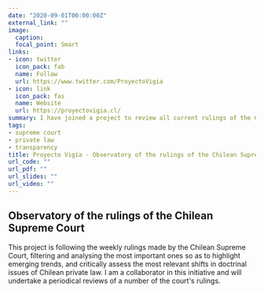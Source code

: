 ```yaml
---
date: "2020-09-01T00:00:00Z"
external_link: ""
image:
  caption: 
  focal_point: Smart
links:
- icon: twitter
  icon_pack: fab
  name: Follow
  url: https://www.twitter.com/ProyectoVigia
- icon: link
  icon_pack: fas
  name: Website
  url: https://proyectovigia.cl/
summary: I have joined a project to review all current rulings of the Chilean Supreme dealing with private law matters. This will achieve more transparency and accountability and facilitate the task of accessing the most relevant cases and identifying trends. 
tags:
- supreme court
- private law
- transparency
title: Proyecto Vigía - Observatory of the rulings of the Chilean Supreme Court
url_code: ""
url_pdf: ""
url_slides: ""
url_video: ""
---
```

## Observatory of the rulings of the Chilean Supreme Court


This project is following the weekly rulings made by the Chilean Supreme Court, filtering and analysing the most important ones so as to highlight emerging trends, and critically assess the most relevant shifts in doctrinal issues of Chilean private law. I am a collaborator in this initiative and will undertake a periodical reviews of a number of the court's rulings.
